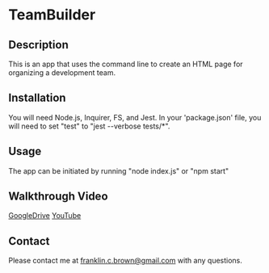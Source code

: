 # TeamBuilder

## Description
This is an app that uses the command line to create an HTML page for organizing a development team.

## Installation
You will need Node.js, Inquirer, FS, and Jest. In your 'package.json' file, you will need to set "test" to "jest --verbose tests/*". 

## Usage
The app can be initiated by running "node index.js" or "npm start"

## Walkthrough Video
[GoogleDrive](https://drive.google.com/file/d/1uUjEozOz0W6M9jYqqlC0Geo_R5ffvT9Y/view)
[YouTube](https://www.youtube.com/watch?v=Fh9eI_K2-tg)

## Contact
Please contact me at franklin.c.brown@gmail.com with any questions.